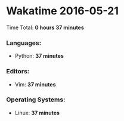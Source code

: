 # Wakatime 2016-05-21

Time Total: **0 hours 37 minutes**

### Languages:
- Python: **37 minutes** 

### Editors:
- Vim: **37 minutes** 

### Operating Systems:
- Linux: **37 minutes** 

